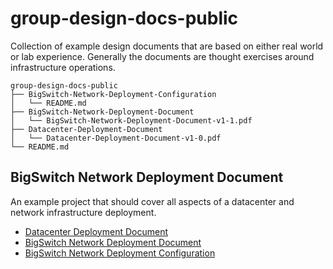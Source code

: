 # group-design-docs-public

Collection of example design documents that are based on either real world or lab experience. Generally the documents are thought exercises around infrastructure operations.

```
group-design-docs-public
├── BigSwitch-Network-Deployment-Configuration
│   └── README.md
├── BigSwitch-Network-Deployment-Document
│   └── BigSwitch-Network-Deployment-Document-v1-1.pdf
├── Datacenter-Deployment-Document
│   └── Datacenter-Deployment-Document-v1-0.pdf
└── README.md
```

## BigSwitch Network Deployment Document

An example project that should cover all aspects of a datacenter and network infrastructure deployment.

- [Datacenter Deployment Document](https://github.com/hmoats/group-design-docs-public/blob/master/Datacenter-Deployment-Document/Datacenter-Deployment-Document-v1-0.pdf)
- [BigSwitch Network Deployment Document](https://github.com/hmoats/group-design-docs-public/blob/master/BigSwitch-Network-Deployment-Document/BigSwitch-Network-Deployment-Document-v1-1.pdf)
- [BigSwitch Network Deployment Configuration](https:////github.com/hmoats/group-design-docs-public/blob/master/BigSwitch-Network-Deployment-Configuration/README.md)
